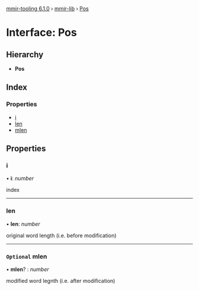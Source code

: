[mmir-tooling 6.1.0](../README.md) › [mmir-lib](../modules/mmir_lib.md) › [Pos](mmir_lib.pos.md)

# Interface: Pos

## Hierarchy

* **Pos**

## Index

### Properties

* [i](mmir_lib.pos.md#i)
* [len](mmir_lib.pos.md#len)
* [mlen](mmir_lib.pos.md#optional-mlen)

## Properties

###  i

• **i**: *number*

index

___

###  len

• **len**: *number*

original word length (i.e. before modification)

___

### `Optional` mlen

• **mlen**? : *number*

modified word legnth (i.e. after modification)

